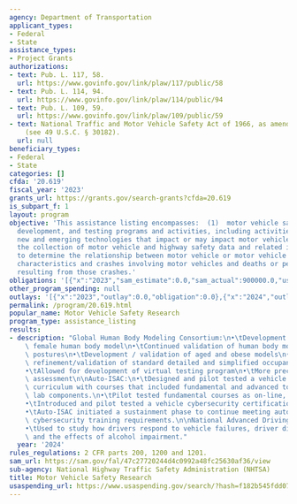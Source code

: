 ```yaml
---
agency: Department of Transportation
applicant_types:
- Federal
- State
assistance_types:
- Project Grants
authorizations:
- text: Pub. L. 117, 58.
  url: https://www.govinfo.gov/link/plaw/117/public/58
- text: Pub. L. 114, 94.
  url: https://www.govinfo.gov/link/plaw/114/public/94
- text: Pub. L. 109, 59.
  url: https://www.govinfo.gov/link/plaw/109/public/59
- text: National Traffic and Motor Vehicle Safety Act of 1966, as amended U.S.C. &sect;
    (see 49 U.S.C. § 30182).
  url: null
beneficiary_types:
- Federal
- State
categories: []
cfda: '20.619'
fiscal_year: '2023'
grants_url: https://grants.gov/search-grants?cfda=20.619
is_subpart_f: 1
layout: program
objective: 'This assistance listing encompasses:  (1)  motor vehicle safety research,
  development, and testing programs and activities, including activities related to
  new and emerging technologies that impact or may impact motor vehicle safety; and  (2)
  the collection of motor vehicle and highway safety data and related information
  to determine the relationship between motor vehicle or motor vehicle equipment performance
  characteristics and crashes involving motor vehicles and deaths or personal injuries
  resulting from those crashes.'
obligations: '[{"x":"2023","sam_estimate":0.0,"sam_actual":900000.0,"usa_spending_actual":0.0},{"x":"2024","sam_estimate":0.0,"sam_actual":500000.0,"usa_spending_actual":0.0},{"x":"2025","sam_estimate":0.0,"sam_actual":500000.0,"usa_spending_actual":0.0}]'
other_program_spending: null
outlays: '[{"x":"2023","outlay":0.0,"obligation":0.0},{"x":"2024","outlay":0.0,"obligation":0.0},{"x":"2025","outlay":0.0,"obligation":0.0}]'
permalink: /program/20.619.html
popular_name: Motor Vehicle Safety Research
program_type: assistance_listing
results:
- description: "Global Human Body Modeling Consortium:\n•\tDevelopment of a 50th percentile\
    \ female human body model\n•\tContinued validation of human body models in reclined\
    \ postures\n•\tDevelopment / validation of aged and obese models\n•\tContinued\
    \ refinement/validation of standard detailed and simplified occupant models\n\
    •\tAllowed for development of virtual testing program\n•\tMore precise injury\
    \ assessment\n\nAuto-ISAC:\n•\tDesigned and pilot tested a vehicle cybersecurity\
    \ curriculum with courses that included fundamental and advanced topic with practical\
    \ lab components.\n•\tPilot tested fundamental courses as on-line, on-demand training\n\
    •\tIntroduced and pilot tested a vehicle cybersecurity certification examination\n\
    •\tAuto-ISAC initiated a sustainment phase to continue meeting automotive industry\
    \ cybersecurity training requirements.\n\nNational Advanced Driving Simulator\n\
    •\tUsed to study how drivers respond to vehicle failures, driver distraction,\
    \ and the effects of alcohol impairment."
  year: '2024'
rules_regulations: 2 CFR parts 200, 1200 and 1201.
sam_url: https://sam.gov/fal/47c27720244d4c0992a48fc25630af36/view
sub-agency: National Highway Traffic Safety Administration (NHTSA)
title: Motor Vehicle Safety Research
usaspending_url: https://www.usaspending.gov/search/?hash=f182b545fdd073a88319f82e6e5ef521
---
```

